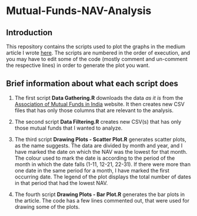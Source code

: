 # Mutual-Funds-NAV-Analysis

## Introduction

This repository contains the scripts used to plot the graphs in the medium
article I wrote
[here](https://aneesh-palsule.medium.com/choosing-sip-systematic-investment-plan-date-for-mutual-funds-9746afb0d2e6). The scripts are numbered in the order of execution, and
you may have to edit some of the code (mostly comment and un-comment the respective
lines) in order to generate the plot you want.

## Brief information about what each script does

1.  The first script **Data Gathering.R** downloads the data *as it is* from the
    [Association of Mutual Funds in India](https://www.amfiindia.com/nav-history-download)
    website. It then creates new CSV files that has only those columns that are
    relevant to the analysis.

2.  The second script **Data Filtering.R** creates new CSV(s) that has only those
    mutual funds that I wanted to analyze.

3.  The third script **Drawing Plots - Scatter Plot.R** generates scatter plots, as
    the name suggests. The data are divided by month and year, and I have marked
    the date on which the NAV was the lowest for that month. The colour used to
    mark the date is according to the period of the month in which the date falls
    (1-11, 12-21, 22-31). If there were more than one date in the same period for
    a month, I have marked the first occurring date. The legend of the plot
    displays the total number of dates in that period that had the lowest NAV.

4.  The fourth script **Drawing Plots - Bar Plot.R** generates the bar plots in the
    article. The code has a few lines commented out, that were used for drawing
    some of the plots.
